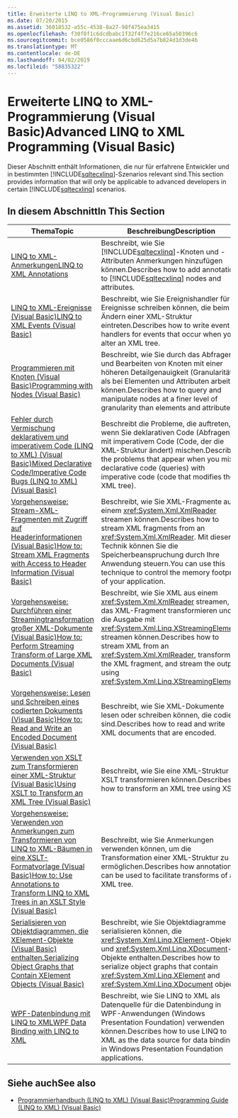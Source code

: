 ```yaml
---
title: Erweiterte LINQ to XML-Programmierung (Visual Basic)
ms.date: 07/20/2015
ms.assetid: 36018532-a55c-4538-8a27-98f475ea3415
ms.openlocfilehash: f30f8f1c6dcdbabc1f32f4f7e216ce65a50396c6
ms.sourcegitcommit: bce0586f0cccaae6d6cbd625d5a7b824d1d3de4b
ms.translationtype: MT
ms.contentlocale: de-DE
ms.lasthandoff: 04/02/2019
ms.locfileid: "58835322"
---
```

# <a name="advanced-linq-to-xml-programming-visual-basic"></a><span data-ttu-id="127b7-102">Erweiterte LINQ to XML-Programmierung (Visual Basic)</span><span class="sxs-lookup"><span data-stu-id="127b7-102">Advanced LINQ to XML Programming (Visual Basic)</span></span>
<span data-ttu-id="127b7-103">Dieser Abschnitt enthält Informationen, die nur für erfahrene Entwickler und in bestimmten [!INCLUDE[sqltecxlinq](~/includes/sqltecxlinq-md.md)]-Szenarios relevant sind.</span><span class="sxs-lookup"><span data-stu-id="127b7-103">This section provides information that will only be applicable to advanced developers in certain [!INCLUDE[sqltecxlinq](~/includes/sqltecxlinq-md.md)] scenarios.</span></span>  
  
## <a name="in-this-section"></a><span data-ttu-id="127b7-104">In diesem Abschnitt</span><span class="sxs-lookup"><span data-stu-id="127b7-104">In This Section</span></span>  
  
|<span data-ttu-id="127b7-105">Thema</span><span class="sxs-lookup"><span data-stu-id="127b7-105">Topic</span></span>|<span data-ttu-id="127b7-106">Beschreibung</span><span class="sxs-lookup"><span data-stu-id="127b7-106">Description</span></span>|  
|-----------|-----------------|  
|[<span data-ttu-id="127b7-107">LINQ to XML-Anmerkungen</span><span class="sxs-lookup"><span data-stu-id="127b7-107">LINQ to XML Annotations</span></span>](../../../../visual-basic/programming-guide/concepts/linq/linq-to-xml-annotations.md)|<span data-ttu-id="127b7-108">Beschreibt, wie Sie [!INCLUDE[sqltecxlinq](~/includes/sqltecxlinq-md.md)]-Knoten und -Attributen Anmerkungen hinzufügen können.</span><span class="sxs-lookup"><span data-stu-id="127b7-108">Describes how to add annotations to [!INCLUDE[sqltecxlinq](~/includes/sqltecxlinq-md.md)] nodes and attributes.</span></span>|  
|[<span data-ttu-id="127b7-109">LINQ to XML-Ereignisse (Visual Basic)</span><span class="sxs-lookup"><span data-stu-id="127b7-109">LINQ to XML Events (Visual Basic)</span></span>](../../../../visual-basic/programming-guide/concepts/linq/linq-to-xml-events.md)|<span data-ttu-id="127b7-110">Beschreibt, wie Sie Ereignishandler für Ereignisse schreiben können, die beim Ändern einer XML-Struktur eintreten.</span><span class="sxs-lookup"><span data-stu-id="127b7-110">Describes how to write event handlers for events that occur when you alter an XML tree.</span></span>|  
|[<span data-ttu-id="127b7-111">Programmieren mit Knoten (Visual Basic)</span><span class="sxs-lookup"><span data-stu-id="127b7-111">Programming with Nodes (Visual Basic)</span></span>](../../../../visual-basic/programming-guide/concepts/linq/programming-with-nodes.md)|<span data-ttu-id="127b7-112">Beschreibt, wie Sie durch das Abfragen und Bearbeiten von Knoten mit einer höheren Detailgenauigkeit (Granularität) als bei Elementen und Attributen arbeiten können.</span><span class="sxs-lookup"><span data-stu-id="127b7-112">Describes how to query and manipulate nodes at a finer level of granularity than elements and attributes.</span></span>|  
|[<span data-ttu-id="127b7-113">Fehler durch Vermischung deklarativem und imperativem Code (LINQ to XML) (Visual Basic)</span><span class="sxs-lookup"><span data-stu-id="127b7-113">Mixed Declarative Code/Imperative Code Bugs (LINQ to XML) (Visual Basic)</span></span>](../../../../visual-basic/programming-guide/concepts/linq/mixed-declarative-code-imperative-code-bugs-linq-to-xml.md)|<span data-ttu-id="127b7-114">Beschreibt die Probleme, die auftreten, wenn Sie deklarativen Code (Abfragen) mit imperativem Code (Code, der die XML-Struktur ändert) mischen.</span><span class="sxs-lookup"><span data-stu-id="127b7-114">Describes the problems that appear when you mix declarative code (queries) with imperative code (code that modifies the XML tree).</span></span>|  
|[<span data-ttu-id="127b7-115">Vorgehensweise: Stream-XML-Fragmenten mit Zugriff auf Headerinformationen (Visual Basic)</span><span class="sxs-lookup"><span data-stu-id="127b7-115">How to: Stream XML Fragments with Access to Header Information (Visual Basic)</span></span>](../../../../visual-basic/programming-guide/concepts/linq/how-to-stream-xml-fragments-with-access-to-header-information.md)|<span data-ttu-id="127b7-116">Beschreibt, wie Sie XML-Fragmente aus einem <xref:System.Xml.XmlReader> streamen können.</span><span class="sxs-lookup"><span data-stu-id="127b7-116">Describes how to stream XML fragments from an <xref:System.Xml.XmlReader>.</span></span> <span data-ttu-id="127b7-117">Mit dieser Technik können Sie die Speicherbeanspruchung durch Ihre Anwendung steuern.</span><span class="sxs-lookup"><span data-stu-id="127b7-117">You can use this technique to control the memory footprint of your application.</span></span>|  
|[<span data-ttu-id="127b7-118">Vorgehensweise: Durchführen einer Streamingtransformation großer XML-Dokumente (Visual Basic)</span><span class="sxs-lookup"><span data-stu-id="127b7-118">How to: Perform Streaming Transform of Large XML Documents (Visual Basic)</span></span>](../../../../visual-basic/programming-guide/concepts/linq/how-to-perform-streaming-transform-of-large-xml-documents.md)|<span data-ttu-id="127b7-119">Beschreibt, wie Sie XML aus einem <xref:System.Xml.XmlReader> streamen, das XML-Fragment transformieren und die Ausgabe mit <xref:System.Xml.Linq.XStreamingElement> streamen können.</span><span class="sxs-lookup"><span data-stu-id="127b7-119">Describes how to stream XML from an <xref:System.Xml.XmlReader>, transform the XML fragment, and stream the output using <xref:System.Xml.Linq.XStreamingElement>.</span></span>|  
|[<span data-ttu-id="127b7-120">Vorgehensweise: Lesen und Schreiben eines codierten Dokuments (Visual Basic)</span><span class="sxs-lookup"><span data-stu-id="127b7-120">How to: Read and Write an Encoded Document (Visual Basic)</span></span>](../../../../visual-basic/programming-guide/concepts/linq/how-to-read-and-write-an-encoded-document.md)|<span data-ttu-id="127b7-121">Beschreibt, wie Sie XML-Dokumente lesen oder schreiben können, die codiert sind.</span><span class="sxs-lookup"><span data-stu-id="127b7-121">Describes how to read and write XML documents that are encoded.</span></span>|  
|[<span data-ttu-id="127b7-122">Verwenden von XSLT zum Transformieren einer XML-Struktur (Visual Basic)</span><span class="sxs-lookup"><span data-stu-id="127b7-122">Using XSLT to Transform an XML Tree (Visual Basic)</span></span>](../../../../visual-basic/programming-guide/concepts/linq/using-xslt-to-transform-an-xml-tree.md)|<span data-ttu-id="127b7-123">Beschreibt, wie Sie eine XML-Struktur mit XSLT transformieren können.</span><span class="sxs-lookup"><span data-stu-id="127b7-123">Describes how to transform an XML tree using XSLT.</span></span>|  
|[<span data-ttu-id="127b7-124">Vorgehensweise: Verwenden von Anmerkungen zum Transformieren von LINQ to XML-Bäumen in eine XSLT-Formatvorlage (Visual Basic)</span><span class="sxs-lookup"><span data-stu-id="127b7-124">How to: Use Annotations to Transform LINQ to XML Trees in an XSLT Style (Visual Basic)</span></span>](../../../../visual-basic/programming-guide/concepts/linq/how-to-use-annotation-trees-to-transform-linq-to-xml-trees-in-an-xslt-style.md)|<span data-ttu-id="127b7-125">Beschreibt, wie Sie Anmerkungen verwenden können, um die Transformation einer XML-Struktur zu ermöglichen.</span><span class="sxs-lookup"><span data-stu-id="127b7-125">Describes how annotations can be used to facilitate transforms of an XML tree.</span></span>|  
|[<span data-ttu-id="127b7-126">Serialisieren von Objektdiagrammen, die XElement-Objekte (Visual Basic) enthalten.</span><span class="sxs-lookup"><span data-stu-id="127b7-126">Serializing Object Graphs that Contain XElement Objects (Visual Basic)</span></span>](../../../../visual-basic/programming-guide/concepts/linq/serializing-object-graphs-that-contain-xelement-objects.md)|<span data-ttu-id="127b7-127">Beschreibt, wie Sie Objektdiagramme serialisieren können, die <xref:System.Xml.Linq.XElement>-Objekte und <xref:System.Xml.Linq.XDocument>-Objekte enthalten.</span><span class="sxs-lookup"><span data-stu-id="127b7-127">Describes how to serialize object graphs that contain <xref:System.Xml.Linq.XElement> and <xref:System.Xml.Linq.XDocument> objects.</span></span>|  
|[<span data-ttu-id="127b7-128">WPF-Datenbindung mit LINQ to XML</span><span class="sxs-lookup"><span data-stu-id="127b7-128">WPF Data Binding with LINQ to XML</span></span>](/visualstudio/designers/wpf-data-binding-with-linq-to-xml)|<span data-ttu-id="127b7-129">Beschreibt, wie Sie LINQ to XML als Datenquelle für die Datenbindung in WPF-Anwendungen (Windows Presentation Foundation) verwenden können.</span><span class="sxs-lookup"><span data-stu-id="127b7-129">Describes how to use LINQ to XML as the data source for data binding in Windows Presentation Foundation applications.</span></span>|  
  
## <a name="see-also"></a><span data-ttu-id="127b7-130">Siehe auch</span><span class="sxs-lookup"><span data-stu-id="127b7-130">See also</span></span>

- [<span data-ttu-id="127b7-131">Programmierhandbuch (LINQ to XML) (Visual Basic)</span><span class="sxs-lookup"><span data-stu-id="127b7-131">Programming Guide (LINQ to XML) (Visual Basic)</span></span>](../../../../visual-basic/programming-guide/concepts/linq/programming-guide-linq-to-xml.md)
